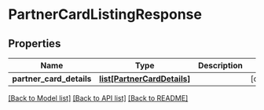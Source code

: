 # PartnerCardListingResponse

## Properties
Name | Type | Description | Notes
------------ | ------------- | ------------- | -------------
**partner_card_details** | [**list[PartnerCardDetails]**](PartnerCardDetails.md) |  | [optional] 

[[Back to Model list]](../README.md#documentation-for-models) [[Back to API list]](../README.md#documentation-for-api-endpoints) [[Back to README]](../README.md)

